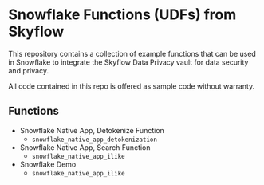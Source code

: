 # Snowflake Functions (UDFs) from Skyflow

This repository contains a collection of example functions that can be used in Snowflake to integrate the Skyflow Data Privacy vault for data security and privacy.

All code contained in this repo is offered as sample code without warranty.

## Functions

- Snowflake Native App, Detokenize Function
  - `snowflake_native_app_detokenization`
- Snowflake Native App, Search Function
  - `snowflake_native_app_ilike`
- Snowflake Demo
  - `snowflake_native_app_ilike`
